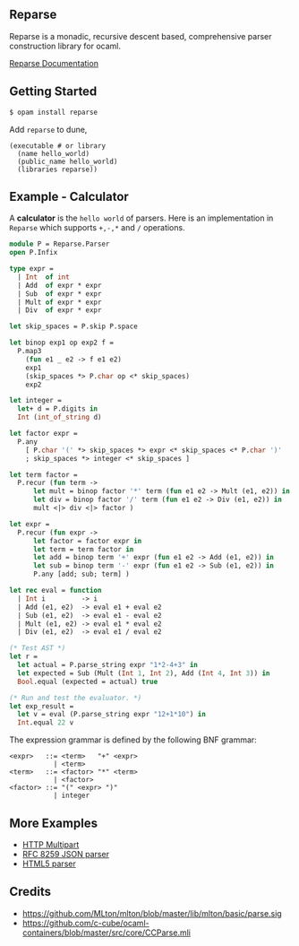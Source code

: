 ## Reparse

Reparse is a monadic, recursive descent based, comprehensive parser construction library for ocaml.

[Reparse Documentation](https://lemaetech.co.uk/reparse/)

## Getting Started

```sh
$ opam install reparse
```

Add `reparse` to dune,

```
(executable # or library
  (name hello_world)
  (public_name hello_world)
  (libraries reparse))
```

## Example - Calculator

A **calculator** is the `hello world` of parsers. Here is an implementation in `Reparse` which supports `+,-,*` and `/` operations.

```ocaml
module P = Reparse.Parser
open P.Infix

type expr =
  | Int  of int
  | Add  of expr * expr
  | Sub  of expr * expr
  | Mult of expr * expr
  | Div  of expr * expr

let skip_spaces = P.skip P.space

let binop exp1 op exp2 f =
  P.map3
    (fun e1 _ e2 -> f e1 e2)
    exp1
    (skip_spaces *> P.char op <* skip_spaces)
    exp2

let integer =
  let+ d = P.digits in
  Int (int_of_string d)

let factor expr =
  P.any
    [ P.char '(' *> skip_spaces *> expr <* skip_spaces <* P.char ')'
    ; skip_spaces *> integer <* skip_spaces ]

let term factor =
  P.recur (fun term ->
      let mult = binop factor '*' term (fun e1 e2 -> Mult (e1, e2)) in
      let div = binop factor '/' term (fun e1 e2 -> Div (e1, e2)) in
      mult <|> div <|> factor )

let expr =
  P.recur (fun expr ->
      let factor = factor expr in
      let term = term factor in
      let add = binop term '+' expr (fun e1 e2 -> Add (e1, e2)) in
      let sub = binop term '-' expr (fun e1 e2 -> Sub (e1, e2)) in
      P.any [add; sub; term] )

let rec eval = function
  | Int i         -> i
  | Add (e1, e2)  -> eval e1 + eval e2
  | Sub (e1, e2)  -> eval e1 - eval e2
  | Mult (e1, e2) -> eval e1 * eval e2
  | Div (e1, e2)  -> eval e1 / eval e2

(* Test AST *)
let r =
  let actual = P.parse_string expr "1*2-4+3" in
  let expected = Sub (Mult (Int 1, Int 2), Add (Int 4, Int 3)) in
  Bool.equal (expected = actual) true

(* Run and test the evaluator. *)
let exp_result =
  let v = eval (P.parse_string expr "12+1*10") in
  Int.equal 22 v
```

The expression grammar is defined by the following BNF grammar:

```ebnf
<expr>   ::= <term>   "+" <expr>
           | <term>
<term>   ::= <factor> "*" <term>
           | <factor>
<factor> ::= "(" <expr> ")"
           | integer
```

## More Examples

- [HTTP Multipart](https://github.com/lemaetech/http-mutlipart-formdata/blob/master/lib/multipart.ml)
- [RFC 8259 JSON parser](https://github.com/lemaetech/reparse/blob/master/examples/json.ml)
- [HTML5 parser](https://github.com/lemaetech/pp_html/blob/master/src/pp_html.ml)

## Credits
- https://github.com/MLton/mlton/blob/master/lib/mlton/basic/parse.sig
- https://github.com/c-cube/ocaml-containers/blob/master/src/core/CCParse.mli
